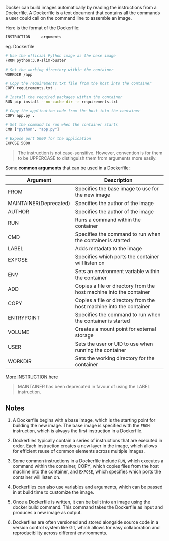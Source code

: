 Docker can build images automatically by reading the instructions from a Dockerfile. A Dockerfile is a text document that contains all the commands a user could call on the command line to assemble an image. 

Here is the format of the Dockerfile:

```bash
INSTRUCTION     arguments
```

eg. Dockerfile

```bash
# Use the official Python image as the base image
FROM python:3.9-slim-buster

# Set the working directory within the container
WORKDIR /app

# Copy the requirements.txt file from the host into the container
COPY requirements.txt .

# Install the required packages within the container
RUN pip install --no-cache-dir -r requirements.txt

# Copy the application code from the host into the container
COPY app.py .

# Set the command to run when the container starts
CMD ["python", "app.py"]

# Expose port 5000 for the application
EXPOSE 5000
```

> The instruction is not case-sensitive. However, convention is for them to be UPPERCASE to distinguish them from arguments more easily.

Some **common arguments** that can be used in a Dockerfile:

| Argument | Description |
| ----------- | ---------- |
| FROM | Specifies the base image to use for the new image |
| MAINTAINER(Deprecated) | Specifies the author of the image |
| AUTHOR | Specifies the author of the image |
| RUN | Runs a command within the container |
| CMD | Specifies the command to run when the container is started |
| LABEL | Adds metadata to the image |
| EXPOSE | Specifies which ports the container will listen on |
| ENV | Sets an environment variable within the container |
| ADD | Copies a file or directory from the host machine into the container |
| COPY | Copies a file or directory from the host machine into the container |
| ENTRYPOINT | Specifies the command to run when the container is started |
| VOLUME | Creates a mount point for external storage |
| USER | Sets the user or UID to use when running the container |
| WORKDIR | Sets the working directory for the container |

[More INSTRUCTION here](https://docs.docker.com/engine/reference/builder/)

> MAINTAINER has been deprecated in favour of using the LABEL instruction.

## Notes

1. A Dockerfile begins with a base image, which is the starting point for building the new image. The base image is specified with the `FROM` instruction, which is always the first instruction in a Dockerfile.

2. Dockerfiles typically contain a series of instructions that are executed in order. Each instruction creates a new layer in the image, which allows for efficient reuse of common elements across multiple images.

3. Some common instructions in a Dockerfile include `RUN`, which executes a command within the container, COPY, which copies files from the host machine into the container, and `EXPOSE`, which specifies which ports the container will listen on.

4. Dockerfiles can also use variables and arguments, which can be passed in at build time to customize the image.

5. Once a Dockerfile is written, it can be built into an image using the docker build command. This command takes the Dockerfile as input and produces a new image as output.

6. Dockerfiles are often versioned and stored alongside source code in a version control system like Git, which allows for easy collaboration and reproducibility across different environments.